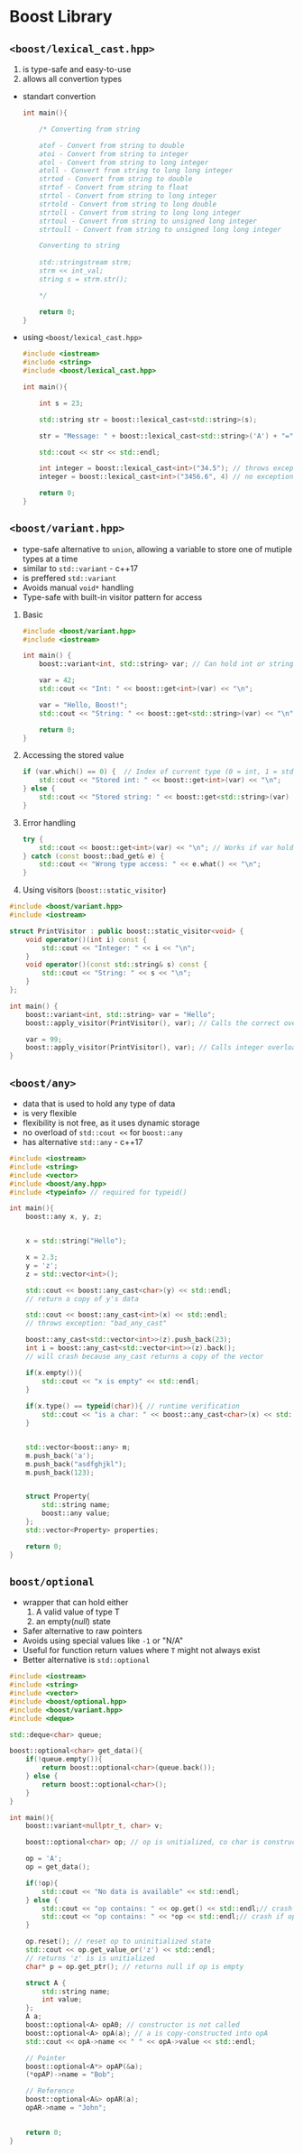 # Boost Library

## ```<boost/lexical_cast.hpp>```

1. is type-safe and easy-to-use
2. allows all convertion types

- standart convertion

    ```cpp
    int main(){

        /* Converting from string

        atof - Convert from string to double
        atoi - Convert from string to integer
        atol - Convert from string to long integer
        atoll - Convert from string to long long integer
        strtod - Convert from string to double
        strtof - Convert from string to float
        strtol - Convert from string to long integer
        strtold - Convert from string to long double
        strtoll - Convert from string to long long integer
        strtoul - Convert from string to unsigned long integer
        strtoull - Convert from string to unsigned long long integer

        Converting to string
        
        std::stringstream strm;
        strm << int_val;
        string s = strm.str();

        */

        return 0;
    }
    ```

- using ```<boost/lexical_cast.hpp>```

    ```cpp
    #include <iostream>
    #include <string>
    #include <boost/lexical_cast.hpp>

    int main(){

        int s = 23;

        std::string str = boost::lexical_cast<std::string>(s);

        str = "Message: " + boost::lexical_cast<std::string>('A') + "=" + boost::lexical_cast<std::string>(35.4f);

        std::cout << str << std::endl;

        int integer = boost::lexical_cast<int>("34.5"); // throws exception "bad_lexical_cast"
        integer = boost::lexical_cast<int>("3456.6", 4) // no exception thrown

        return 0;
    }
    ```

## ```<boost/variant.hpp>```

- type-safe alternative to ```union```, allowing a variable to store one of mutiple types at a time
- similar to ```std::variant``` - c++17
- is preffered ```std::variant```
- Avoids manual ```void*``` handling
- Type-safe with built-in visitor pattern for access

1. Basic

    ```cpp
    #include <boost/variant.hpp>
    #include <iostream>

    int main() {
        boost::variant<int, std::string> var; // Can hold int or string

        var = 42;
        std::cout << "Int: " << boost::get<int>(var) << "\n";

        var = "Hello, Boost!";
        std::cout << "String: " << boost::get<std::string>(var) << "\n";

        return 0;
    }
    ```

2. Accessing the stored value

    ```cpp
    if (var.which() == 0) {  // Index of current type (0 = int, 1 = std::string)
        std::cout << "Stored int: " << boost::get<int>(var) << "\n";
    } else {
        std::cout << "Stored string: " << boost::get<std::string>(var) << "\n";
    }
    ```

3. Error handling

    ```cpp
    try {
        std::cout << boost::get<int>(var) << "\n"; // Works if var holds int
    } catch (const boost::bad_get& e) {
        std::cout << "Wrong type access: " << e.what() << "\n";
    }
    ```

4. Using visitors (```boost::static_visitor```)

```cpp
#include <boost/variant.hpp>
#include <iostream>

struct PrintVisitor : public boost::static_visitor<void> {
    void operator()(int i) const {
        std::cout << "Integer: " << i << "\n";
    }
    void operator()(const std::string& s) const {
        std::cout << "String: " << s << "\n";
    }
};

int main() {
    boost::variant<int, std::string> var = "Hello";
    boost::apply_visitor(PrintVisitor(), var); // Calls the correct overload

    var = 99;
    boost::apply_visitor(PrintVisitor(), var); // Calls integer overload
}
```

## ```<boost/any>```

- data that is used to hold any type of data
- is very flexible
- flexibility is not free, as it uses dynamic storage
- no overload of ```std::cout <<``` for ```boost::any```
- has alternative ```std::any``` - c++17

```cpp
#include <iostream>
#include <string>
#include <vector>
#include <boost/any.hpp>
#include <typeinfo> // required for typeid()

int main(){
    boost::any x, y, z;


    x = std::string("Hello");

    x = 2.3;
    y = 'z';
    z = std::vector<int>();

    std::cout << boost::any_cast<char>(y) << std::endl;
    // return a copy of y's data

    std::cout << boost::any_cast<int>(x) << std::endl;
    // throws exception: "bad_any_cast"

    boost::any_cast<std::vector<int>>(z).push_back(23);
    int i = boost::any_cast<std::vector<int>>(z).back();
    // will crash because any_cast returns a copy of the vector

    if(x.empty()){
        std::cout << "x is empty" << std::endl;
    }
    
    if(x.type() == typeid(char)){ // runtime verification
        std::cout << "is a char: " << boost::any_cast<char>(x) << std::endl;
    }


    std::vector<boost::any> m;
    m.push_back('a');
    m.push_back("asdfghjkl");
    m.push_back(123);


    struct Property{
        std::string name;
        boost::any value;
    };
    std::vector<Property> properties;

    return 0;
}
```

## ```boost/optional```

- wrapper that can hold either
    1. A valid value of type T
    2. an empty(*null*) state
- Safer alternative to raw pointers
- Avoids using special values like ```-1``` or "N/A"
- Useful for function return values where ```T``` might not always exist
- Better alternative is ```std::optional```

```cpp
#include <iostream>
#include <string>
#include <vector>
#include <boost/optional.hpp>
#include <boost/variant.hpp>
#include <deque>

std::deque<char> queue;

boost::optional<char> get_data(){
    if(!queue.empty()){
        return boost::optional<char>(queue.back());
    } else {
        return boost::optional<char>();
    }
}

int main(){
    boost::variant<nullptr_t, char> v;

    boost::optional<char> op; // op is unitialized, co char is constructed

    op = 'A';
    op = get_data();

    if(!op){
        std::cout << "No data is available" << std::endl;
    } else {
        std::cout << "op contains: " << op.get() << std::endl;// crash if op is uninitialized
        std::cout << "op contains: " << *op << std::endl;// crash if op is uninitialized
    }

    op.reset(); // reset op to uninitialized state
    std::cout << op.get_value_or('z') << std::endl; 
    // returns 'z' is is unitialized
    char* p = op.get_ptr(); // returns null if op is empty

    struct A {
        std::string name;
        int value;
    };
    A a;
    boost::optional<A> opA0; // constructor is not called
    boost::optional<A> opA(a); // a is copy-constructed into opA
    std::cout << opA->name << " " << opA->value << std::endl;

    // Pointer
    boost::optional<A*> opAP(&a);
    (*opAP)->name = "Bob";

    // Reference
    boost::optional<A&> opAR(a);
    opAR->name = "John";

    
    return 0;
}
```
